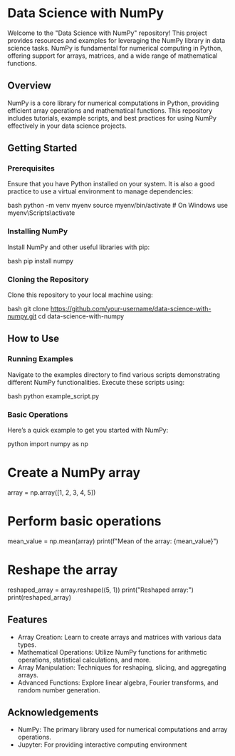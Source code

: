 # Data Science with NumPy

Welcome to the "Data Science with NumPy" repository! This project provides resources and examples for leveraging the NumPy library in data science tasks. NumPy is fundamental for numerical computing in Python, offering support for arrays, matrices, and a wide range of mathematical functions.

## Overview

NumPy is a core library for numerical computations in Python, providing efficient array operations and mathematical functions. This repository includes tutorials, example scripts, and best practices for using NumPy effectively in your data science projects.

## Getting Started

### Prerequisites

Ensure that you have Python installed on your system. It is also a good practice to use a virtual environment to manage dependencies:

bash
python -m venv myenv
source myenv/bin/activate  # On Windows use myenv\Scripts\activate


### Installing NumPy

Install NumPy and other useful libraries with pip:

bash
pip install numpy


### Cloning the Repository

Clone this repository to your local machine using:

bash
git clone https://github.com/your-username/data-science-with-numpy.git
cd data-science-with-numpy


## How to Use

### Running Examples

Navigate to the examples directory to find various scripts demonstrating different NumPy functionalities. Execute these scripts using:

bash
python example_script.py


### Basic Operations

Here’s a quick example to get you started with NumPy:

python
import numpy as np

# Create a NumPy array
array = np.array([1, 2, 3, 4, 5])

# Perform basic operations
mean_value = np.mean(array)
print(f"Mean of the array: {mean_value}")

# Reshape the array
reshaped_array = array.reshape((5, 1))
print("Reshaped array:")
print(reshaped_array)

## Features

- Array Creation: Learn to create arrays and matrices with various data types.
- Mathematical Operations: Utilize NumPy functions for arithmetic operations, statistical calculations, and more.
- Array Manipulation: Techniques for reshaping, slicing, and aggregating arrays.
- Advanced Functions: Explore linear algebra, Fourier transforms, and random number generation.



## Acknowledgements

- NumPy: The primary library used for numerical computations and array operations.
- Jupyter: For providing interactive computing environment 
